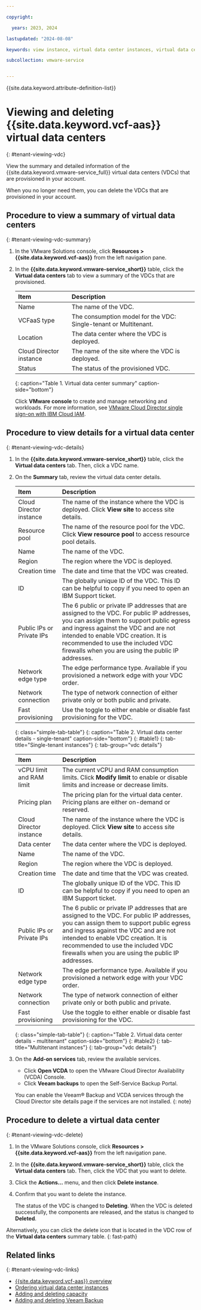 ```yaml
---

copyright:

  years: 2023, 2024

lastupdated: "2024-08-08"

keywords: view instance, virtual data center instances, virtual data center view, view virtual data center

subcollection: vmware-service


---
```


{{site.data.keyword.attribute-definition-list}}

# Viewing and deleting {{site.data.keyword.vcf-aas}} virtual data centers
{: #tenant-viewing-vdc}

View the summary and detailed information of the {{site.data.keyword.vmware-service_full}} virtual data centers (VDCs) that are provisioned in your account.

When you no longer need them, you can delete the VDCs that are provisioned in your account.

## Procedure to view a summary of virtual data centers
{: #tenant-viewing-vdc-summary}

1. In the VMware Solutions console, click **Resources > {{site.data.keyword.vcf-aas}}** from the left navigation pane.
2. In the **{{site.data.keyword.vmware-service_short}}** table, click the **Virtual data centers** tab to view a summary of the VDCs that are provisioned.

   | Item | Description |
   |:---- |:----------- |
   | Name | The name of the VDC. |
   | VCFaaS type | The consumption model for the VDC: Single-tenant or Multitenant. |
   | Location | The data center where the VDC is deployed. |
   | Cloud Director instance | The name of the site where the VDC is deployed. |
   | Status | The status of the provisioned VDC. |
   {: caption="Table 1. Virtual data center summary" caption-side="bottom"}

   Click **VMware console** to create and manage networking and workloads. For more information, see [VMware Cloud Director single sign-on with IBM Cloud IAM](/docs/vmwaresolutions?topic=vmwaresolutions-iam-integration&interface=ui).

## Procedure to view details for a virtual data center
{: #tenant-viewing-vdc-details}

1. In the **{{site.data.keyword.vmware-service_short}}** table, click the **Virtual data centers** tab. Then, click a VDC name.
2. On the **Summary** tab, review the virtual data center details.

   | Item | Description |
   |:---- |:----------- |
   | Cloud Director instance | The name of the instance where the VDC is deployed. Click **View site** to access site details. |
   | Resource pool | The name of the resource pool for the VDC. Click **View resource pool** to access resource pool details. |
   | Name | The name of the VDC. |
   | Region | The region where the VDC is deployed. |
   | Creation time | The date and time that the VDC was created. |
   | ID | The globally unique ID of the VDC. This ID can be helpful to copy if you need to open an IBM Support ticket. |
   | Public IPs or Private IPs| The 6 public or private IP addresses that are assigned to the VDC. For public IP addresses, you can assign them to support public egress and ingress against the VDC and are not intended to enable VDC creation. It is recommended to use the included VDC firewalls when you are using the public IP addresses. |
   | Network edge type | The edge performance type. Available if you provisioned a network edge with your VDC order. |
   | Network connection | The type of network connection of either private only or both public and private. |
   | Fast provisioning | Use the toggle to either enable or disable fast provisioning for the VDC. |
   {: class="simple-tab-table"}
   {: caption="Table 2. Virtual data center details - single-tenant" caption-side="bottom"}
   {: #table1}
   {: tab-title="Single-tenant instances"}
   {: tab-group="vdc details"}

   | Item | Description |
   |:---- |:----------- |
   | vCPU limit and RAM limit | The current vCPU and RAM consumption limits. Click **Modify limit** to enable or disable limits and increase or decrease limits. |
   | Pricing plan | The pricing plan for the virtual data center. Pricing plans are either on-demand or reserved. |
   | Cloud Director instance | The name of the instance where the VDC is deployed. Click **View site** to access site details. |
   | Data center | The data center where the VDC is deployed. |
   | Name | The name of the VDC. |
   | Region | The region where the VDC is deployed. |
   | Creation time | The date and time that the VDC was created. |
   | ID | The globally unique ID of the VDC. This ID can be helpful to copy if you need to open an IBM Support ticket. |
   | Public IPs or Private IPs | The 6 public or private IP addresses that are assigned to the VDC. For public IP addresses, you can assign them to support public egress and ingress against the VDC and are not intended to enable VDC creation. It is recommended to use the included VDC firewalls when you are using the public IP addresses. |
   | Network edge type | The edge performance type. Available if you provisioned a network edge with your VDC order. |
   | Network connection | The type of network connection of either private only or both public and private. |
   | Fast provisioning | Use the toggle to either enable or disable fast provisioning for the VDC. |
   {: class="simple-tab-table"}
   {: caption="Table 2. Virtual data center details - multitenant" caption-side="bottom"}
   {: #table2}
   {: tab-title="Multitenant instances"}
   {: tab-group="vdc details"}

3. On the **Add-on services** tab, review the available services.

   * Click **Open VCDA** to open the VMware Cloud Director Availability (VCDA) Console.
   * Click **Veeam backups** to open the Self-Service Backup Portal.

   You can enable the Veeam® Backup and VCDA services through the Cloud Director site details page if the services are not installed.
   {: note}

## Procedure to delete a virtual data center
{: #tenant-viewing-vdc-delete}

1. In the VMware Solutions console, click **Resources > {{site.data.keyword.vcf-aas}}** from the left navigation pane.
2. In the **{{site.data.keyword.vmware-service_short}}** table, click the **Virtual data centers** tab. Then, click the VDC that you want to delete.
3. Click the **Actions...** menu, and then click **Delete instance**.
4. Confirm that you want to delete the instance.

   The status of the VDC is changed to **Deleting**. When the VDC is deleted successfully, the components are released, and the status is changed to **Deleted**.

Alternatively, you can click the delete icon that is located in the VDC row of the **Virtual data centers** summary table.
{: fast-path}

## Related links
{: #tenant-viewing-vdc-links}

* [{{site.data.keyword.vcf-aas}} overview](/docs/vmware-service?topic=vmware-service-vmware-aas-overview)
* [Ordering virtual data center instances](/docs/vmware-service?topic=vmware-service-vdc-adding)
* [Adding and deleting capacity](/docs/vmware-service?topic=vmware-service-capacity-adding-deleting)
* [Adding and deleting Veeam Backup](/docs/vmware-service?topic=vmware-service-veeam-adding-deleting)
